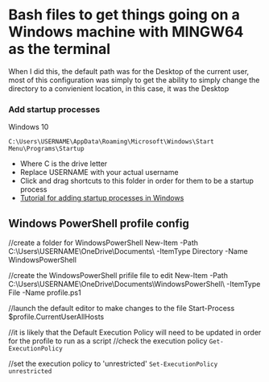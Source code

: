 # Bash files to get things going on a Windows machine with MINGW64 as the terminal

When I did this, the default path was for the Desktop of the current user, most of this configuration was simply to get the ability to simply change the directory to a convienient location, in this case, it was the Desktop

### Add startup processes

Windows 10

```
C:\Users\USERNAME\AppData\Roaming\Microsoft\Windows\Start Menu\Programs\Startup
```

- Where C is the drive letter
- Replace USERNAME with your actual username
- Click and drag shortcuts to this folder in order for them to be a startup process
- [Tutorial for adding startup processes in Windows](https://winaero.com/blog/how-to-add-or-remove-startup-apps-in-windows-10/)

## Windows PowerShell profile config

//create a folder for WindowsPowerShell
New-Item -Path C:\Users\USERNAME\OneDrive\Documents\ -ItemType Directory -Name WindowsPowerShell

//create the WindowsPowerShell prifile file to edit
New-Item -Path C:\Users\USERNAME\OneDrive\Documents\WindowsPowerShell\ -ItemType File -Name profile.ps1

//launch the default editor to make changes to the file
Start-Process $profile.CurrentUserAllHosts

//it is likely that the Default Execution Policy will need to be updated in order for the profile to run as a script
//check the execution policy
```Get-ExecutionPolicy```

//set the execution policy to 'unrestricted'
```Set-ExecutionPolicy unrestricted```
